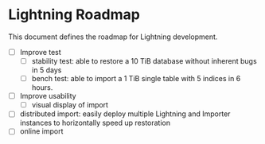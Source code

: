 # Lightning Roadmap

This document defines the roadmap for Lightning development.

+ [ ] Improve test
    - [ ] stability test: able to restore a 10 TiB database without inherent bugs in 5 days
    - [ ] bench test: able to import a 1 TiB single table with 5 indices in 6 hours.
+ [ ] Improve usability
    - [ ] visual display of import
+ [ ] distributed import: easily deploy multiple Lightning and Importer instances to horizontally speed up restoration
+ [ ] online import

